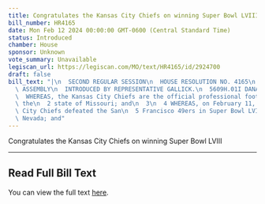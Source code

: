 ```yaml
---
title: Congratulates the Kansas City Chiefs on winning Super Bowl LVIII
bill_number: HR4165
date: Mon Feb 12 2024 00:00:00 GMT-0600 (Central Standard Time)
status: Introduced
chamber: House
sponsor: Unknown
vote_summary: Unavailable
legiscan_url: https://legiscan.com/MO/text/HR4165/id/2924700
draft: false
bill_text: "|\n  SECOND REGULAR SESSION\n  HOUSE RESOLUTION NO. 4165\n  102ND GENERAL\
  \ ASSEMBLY\n  INTRODUCED BY REPRESENTATIVE GALLICK.\n  5609H.01I DANARADEMANMILLER,ChiefClerk\n\
  \  WHEREAS, the Kansas City Chiefs are the official professional football team of\
  \ the\n  2 state of Missouri; and\n  3\n  4 WHEREAS, on February 11, 2024, the Kansas\
  \ City Chiefs defeated the San\n  5 Francisco 49ers in Super Bowl LVIII in Las Vegas,\
  \ Nevada; and"
---
```

Congratulates the Kansas City Chiefs on winning Super Bowl LVIII

---

## Read Full Bill Text

You can view the full text [here](https://legiscan.com/MO/text/HR4165/id/2924700).
